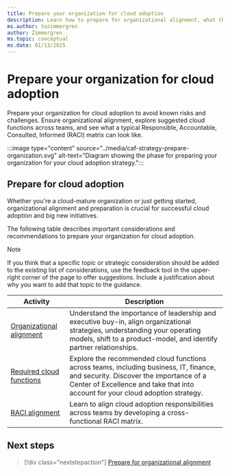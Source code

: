```yaml
---
title: Prepare your organization for cloud adoption
description: Learn how to prepare for organizational alignment, what the recommended cloud functions are, and how to align responsibilities across teams.
ms.author: tozimmergren
author: Zimmergren
ms.topic: conceptual
ms.date: 01/13/2025
---
```


# Prepare your organization for cloud adoption

Prepare your organization for cloud adoption to avoid known risks and challenges. Ensure organizational alignment, explore suggested cloud functions across teams, and see what a typical Responsible, Accountable, Consulted, Informed (RACI) matrix can look like.

:::image type="content" source="../media/caf-strategy-prepare-organization.svg" alt-text="Diagram showing the phase for preparing your organization for your cloud adoption strategy.":::

## Prepare for cloud adoption

Whether you're a cloud-mature organization or just getting started, organizational alignment and preparation is crucial for successful cloud adoption and big new initiatives.

The following table describes important considerations and recommendations to prepare your organization for cloud adoption.

> [!NOTE]
> If you think that a specific topic or strategic consideration should be added to the existing list of considerations, use the feedback tool in the upper-right corner of the page to offer suggestions. Include a justification about why you want to add that topic to the guidance.

| Activity | Description |
| --- | --- |
| [Organizational alignment](./organizational-alignment.md) | Understand the importance of leadership and executive buy-in, align organizational strategies, understanding your operating models, shift to a product-model, and identify partner relationships. |
| [Required cloud functions](./required-cloud-functions.md) | Explore the recommended cloud functions across teams, including business, IT, finance, and security. Discover the importance of a Center of Excellence and take that into account for your cloud adoption strategy. |
| [RACI alignment](./raci-alignment.md) | Learn to align cloud adoption responsibilities across teams by developing a cross-functional RACI matrix. |

## Next steps

> [!div class="nextstepaction"]
> [Prepare for organizational alignment](./organizational-alignment.md)